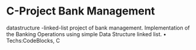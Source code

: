 # C-Project Bank Management
datastructure -linked-list project of bank management.
Implementation of the Banking Operations using simple Data Structure linked list.
• Techs:CodeBlocks, C
